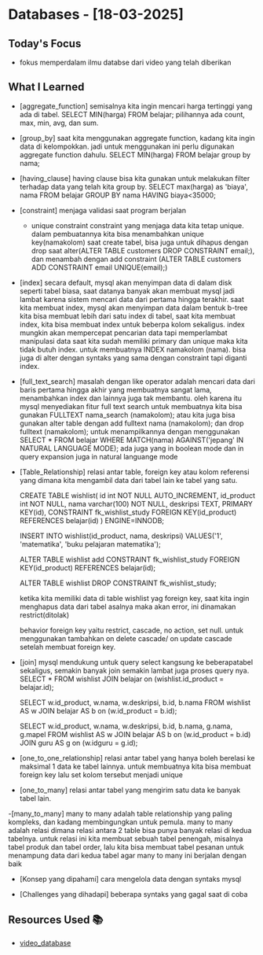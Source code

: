# Databases - [18-03-2025]

## Today's Focus

- fokus memperdalam ilmu databse dari video yang telah diberikan

## What I Learned
- [aggregate_function]
    semisalnya kita ingin mencari harga tertinggi yang ada di tabel. SELECT MIN(harga) FROM belajar;
    pilihannya ada count, max, min, avg, dan sum.
- [group_by]
    saat kita menggunakan aggregate function, kadang kita ingin data di kelompokkan. jadi untuk menggunakan ini perlu digunakan aggregate function dahulu. SELECT MIN(harga) FROM belajar group by nama;
- [having_clause]
    having clause bisa kita gunakan untuk melakukan filter terhadap data yang telah kita group by. SELECT max(harga) as 'biaya', nama FROM belajar GROUP BY nama HAVING biaya<35000;
- [constraint]
    menjaga validasi saat program berjalan
    - unique constraint
        constraint yang menjaga data kita tetap unique. dalam pembuatannya kita bisa menambahkan unique key(namakolom) saat create tabel, bisa juga untuk dihapus dengan drop saat alter(ALTER TABLE customers
        DROP CONSTRAINT email;), dan menambah dengan add constraint (ALTER TABLE customers
        ADD CONSTRAINT email UNIQUE(email);)
- [index]
    secara default, mysql akan menyimpan data di dalam disk seperti tabel biasa, saat datanya banyak akan membuat mysql jadi lambat karena sistem mencari data dari pertama hingga terakhir. saat kita membuat index, mysql akan menyimpan data dalam bentuk b-tree
    kita bisa membuat lebih dari satu index di tabel, saat kita membuat index, kita bisa membuat index untuk beberpa kolom sekaligus. index mungkin akan mempercepat pencarian data tapi memperlambat manipulasi data
    saat kita sudah memiliki primary dan unique maka kita tidak butuh index. untuk membuatnya INDEX namakolom (nama). bisa juga di alter dengan syntaks yang sama dengan constraint tapi diganti index.
- [full_text_search]
    masalah dengan like operator adalah mencari data dari baris pertama hingga akhir yang membuatnya sangat lama, menambahkan index dan lainnya juga tak membantu. oleh karena itu mysql menyediakan fitur full text search
    untuk membuatnya kita bisa gunakan FULLTEXT nama_search (namakolom); atau kita juga bisa gunakan alter table dengan add fulltext nama (namakolom); dan drop fulltext (namakolom);
    untuk menampilkannya dengan menggunakan SELECT * FROM belajar WHERE MATCH(nama) AGAINST('jepang' IN NATURAL LANGUAGE MODE); ada juga yang in boolean mode dan in query expansion juga in natural languange mode

- [Table_Relationship]
    relasi antar table, foreign key atau kolom referensi yang dimana kita mengambil data dari tabel lain ke tabel yang satu. 
    
    CREATE TABLE wishlist(
    id	int NOT NULL AUTO_INCREMENT,
    id_product int NOT NULL,
    nama	varchar(100) NOT NULL,
    deskripsi	TEXT,
    PRIMARY KEY(id),
    CONSTRAINT fk_wishlist_study
    	FOREIGN KEY(id_product) REFERENCES belajar(id)
    ) ENGINE=INNODB;

    INSERT INTO wishlist(id_product, nama, deskripsi) VALUES('1', 'matematika', 'buku pelajaran matematika');

    ALTER TABLE wishlist
    add CONSTRAINT fk_wishlist_study
	    FOREIGN KEY(id_product) REFERENCES belajar(id);

    ALTER TABLE wishlist
    DROP CONSTRAINT fk_wishlist_study;

    ketika kita memiliki data di table wishlist yag foreign key, saat kita ingin menghapus data dari tabel asalnya maka akan error, ini dinamakan restrict(ditolak) 

    behavior foreign key yaitu restrict, cascade, no action, set null. untuk menggunakan tambahkan on delete cascade/ on update cascade setelah membuat foreign key.

- [join]
    mysql mendukung untuk query select kangsung ke beberapatabel sekaligus, semakin banyak join semakin lambat juga proses query nya.
    SELECT * FROM wishlist
    JOIN belajar on (wishlist.id_product = belajar.id);

    SELECT w.id_product, w.nama, w.deskripsi, b.id, b.nama FROM wishlist AS w
    JOIN belajar AS b on (w.id_product = b.id);

    SELECT w.id_product, w.nama, w.deskripsi, b.id, b.nama, g.nama, g.mapel FROM wishlist AS w
    JOIN belajar AS b on (w.id_product = b.id)
    JOIN guru AS g on (w.idguru = g.id);

- [one_to_one_relationship]
    relasi antar tabel yang hanya boleh berelasi ke maksimal 1 data ke tabel lainnya. untuk membuatnya kita bisa membuat foreign key lalu set kolom tersebut menjadi unique

- [one_to_many]
    relasi antar tabel yang mengirim satu data ke banyak tabel lain.

-[many_to_many]
    many to many adalah table relationship yang paling kompleks, dan kadang membingungkan untuk pemula. many to many adalah relasi dimana relasi antara 2 table bisa punya banyak relasi di kedua tabelnya. 
    untuk relasi ini kita membuat sebuah tabel penengah, misalnya tabel produk dan tabel order, lalu kita bisa membuat tabel pesanan untuk menampung data dari kedua tabel agar many to many ini berjalan dengan baik

- [Konsep yang dipahami]
    cara mengelola data dengan syntaks mysql

- [Challenges yang dihadapi]
    beberapa syntaks yang gagal saat di coba
    
## Resources Used 📚
- [video_database](https://youtu.be/xYBclb-sYQ4?si=fUA5CiMF1xBhYtyU)

